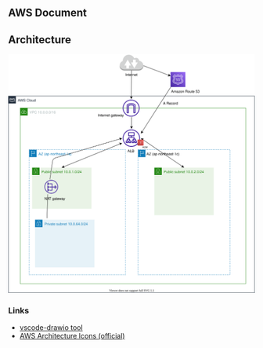 ## AWS Document

## Architecture
![](./service.svg)

### Links
- [vscode-drawio tool](https://marketplace.visualstudio.com/items?itemName=hediet.vscode-drawio)
- [AWS Architecture Icons (official)](https://aws.amazon.com/jp/architecture/icons/)
